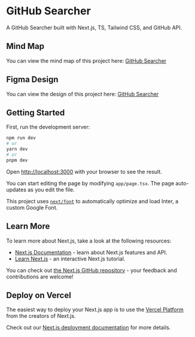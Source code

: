 # GitHub Searcher
A GitHub Searcher built with Next.js, TS, Tailwind CSS, and GitHub API.

## Mind Map
You can view the mind map of this project here: [GitHub Searcher](https://coggle.it/diagram/ZNXjqVpO0W45ZHzU/t/-/fe57e44e42b79ac6325e694fa2eb2d7bffeda33d024855d8ddfa6c1bd08a7168)

## Figma Design
You can view the design of this project here: [GitHub Searcher](https://www.figma.com/file/oYyDxP0tCV5z9oyUBTf3ma/Untitled?type=design&node-id=2%3A4116&mode=design&t=ZNyYT65HqdTLavxz-1)

## Getting Started

First, run the development server:

```bash
npm run dev
# or
yarn dev
# or
pnpm dev
```

Open [http://localhost:3000](http://localhost:3000) with your browser to see the result.

You can start editing the page by modifying `app/page.tsx`. The page auto-updates as you edit the file.

This project uses [`next/font`](https://nextjs.org/docs/basic-features/font-optimization) to automatically optimize and load Inter, a custom Google Font.

## Learn More

To learn more about Next.js, take a look at the following resources:

- [Next.js Documentation](https://nextjs.org/docs) - learn about Next.js features and API.
- [Learn Next.js](https://nextjs.org/learn) - an interactive Next.js tutorial.

You can check out [the Next.js GitHub repository](https://github.com/vercel/next.js/) - your feedback and contributions are welcome!

## Deploy on Vercel

The easiest way to deploy your Next.js app is to use the [Vercel Platform](https://vercel.com/new?utm_medium=default-template&filter=next.js&utm_source=create-next-app&utm_campaign=create-next-app-readme) from the creators of Next.js.

Check out our [Next.js deployment documentation](https://nextjs.org/docs/deployment) for more details.
